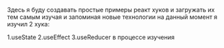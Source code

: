 Здесь я буду создавать простые примеры реакт хуков и загружать их тем самым изучая и запоминая новые технологии
на данный момент я изучил 2 хука:

1.useState
2.useEffect
3.useReducer в процессе изучения
